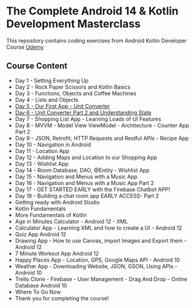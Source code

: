 # The Complete Android 14 & Kotlin Development Masterclass

This repository contains coding exercises from Android Kotlin Developer Course [Udemy](https://www.udemy.com/course/android-kotlin-developer/)

## Course Content

- Day 1 - Setting Everything Up
- Day 2 - Rock Paper Scissors and Kotlin Basics
- Day 3 - Functions, Objects and Coffee Machines
- Day 4 - Lists and Objects
- [Day 5 - Our First App - Unit Converter](UnitConvertor/README.md)
- [Day 6 - Unit Converter Part 2 and Understanding State](UnitConvertor/README.md)
- Day 7 - Shopping List App - Learning Loads of UI Features
- Day 8 - MVVM - Model View ViewModel - Architecture - Counter App Part 2
- Day 9 - JSON, Retrofit, HTTP Requests and Restful APIs - Recipe App
- Day 10 - Navigation in Android
- Day 11 - Location App
- Day 12 - Adding Maps and Location to our Shopping App
- Day 13 - Wishlist App
- Day 14 - Room Database, DAO, @Entity - Wishlist App
- Day 15 - Navigation and Menus with a Music App
- Day 16 -  Navigation and Menus with a Music App Part 2
- Day 17 - GET STARTED EARLY with the Firebase Chatbot APP!
- Day 18 - Building a chat room app EARLY ACCESS- Part 2
- Getting ready with Android Studio
- Kotlin Fundamentals
- More Fundamentals of Kotlin
- Age in Minutes Calculator - Android 12 - XML
- Calculator App - Learning XML and how to create a UI - Android 12
- Quiz App Android 12
- Drawing App - How to use Canvas, import Images and Export them - Android 12
- 7 Minute Workout App Android 12
- Happy Places App - Location, GPS, Google Maps API - Android 10
- Weather App - Downloading Website, JSON, GSON, Using APIs - Android 10
- Trello Clone - Firebase - User Management - Drag And Drop - Online Database Android 10
- Where To Go Now
- Thank you for completing the course!
